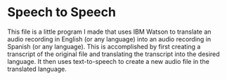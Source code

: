 # Speech to Speech
This file is a little program I made that uses IBM Watson to translate an audio recording in English (or any language) into an audio recording in Spanish (or any language). This is accomplished by first creating a transcript of the original file and translating the transcript into the desired language. It then uses text-to-speech to create a new audio file in the translated language. 

